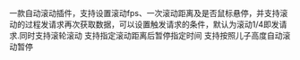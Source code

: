 一款自动滚动插件，支持设置滚动fps、一次滚动距离及是否鼠标悬停，并支持滚动的过程发请求再次获取数据，可以设置触发请求的条件，默认为滚动1/4即发请求.同时支持滚轮滚动
支持指定滚动距离后暂停指定时间
支持按照儿子高度自动滚动暂停